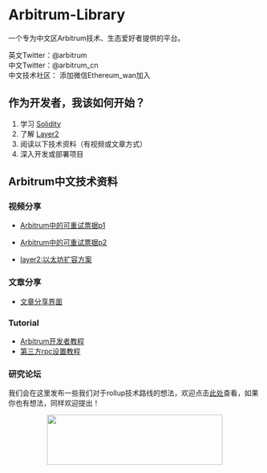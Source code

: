 # Arbitrum-Library
一个专为中文区Arbitrum技术、生态爱好者提供的平台。

英文Twitter：@arbitrum \
中文Twitter：@arbitrum_cn \
中文技术社区： 添加微信Ethereum_wan加入

## 作为开发者，我该如何开始？

1. 学习 [Solidity](https://docs.soliditylang.org/en)
2. 了解 [Layer2](https://ethereum.org/zh/layer-2/)
3. 阅读以下技术资料（有视频或文章方式）
4. 深入开发或部署项目

## Arbitrum中文技术资料

### 视频分享
- [Arbitrum中的可重试票据p1](https://www.youtube.com/watch?v=sYo8DXvysJI)

- [Arbitrum中的可重试票据p2](https://www.youtube.com/watch?v=l_wt3L2k4dc)

- [layer2:以太坊扩容方案](https://b23.tv/Vjn521b)
  
### 文章分享

- [文章分享界面](./Share/Articles/README.md)

### Tutorial

- [Arbitrum开发者教程](arbitrum-tutorials/README.md)
- [第三方rpc设置教程](tutorials/README.md)

### 研究论坛
我们会在这里发布一些我们对于rollup技术路线的想法，欢迎点击[此处](https://research.arbitrum.io/)查看，如果你也有想法，同样欢迎提出！


<!-- # Arbitrum Coummunity Todo List
除翻译计划外，我们还为社区爱好者提供了[技术](TodoList/Tech.md)以及[非技术部分](TodoList/NonTech.md)，以供各社区爱好者们参与社区贡献。
如果您对Arbitrum或是Arbitrum Library有任何改进想法，欢迎提交PR。 -->
<p align="center">
  <img width="350" height="100" src= "https://arbitrum.io/wp-content/uploads/2021/01/cropped-Arbitrum_Horizontal-Logo-Full-color-White-background-scaled-1.jpg" />
</p>